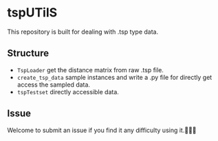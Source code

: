 # tspUTilS #
This repository is built for dealing with .tsp type data.
## Structure ##

- `TspLoader` get the distance matrix from raw .tsp file.
- `create_tsp_data` sample instances and write a .py file for directly get access the sampled data.
- `tspTestset` directly accessible data.
## Issue ##

Welcome to submit an issue if you find it any difficulty using it.🥰🥰🥰
